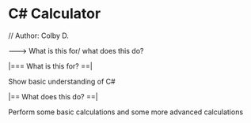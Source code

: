 # C# Calculator

// Author: Colby D.

---> What is this for/ what does this do?

|=== What is this for? ==|

Show basic understanding of C#

|== What does this do? ==|

Perform some basic calculations and some more advanced calculations
